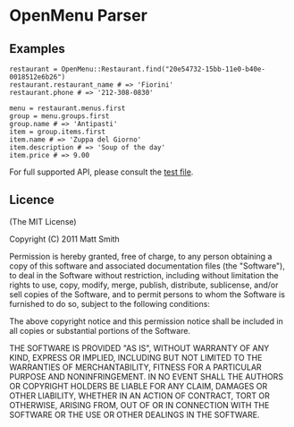 # OpenMenu Parser

## Examples

    restaurant = OpenMenu::Restaurant.find("20e54732-15bb-11e0-b40e-0018512e6b26")
    restaurant.restaurant_name # => 'Fiorini'
    restaurant.phone # => '212-308-0830'

    menu = restaurant.menus.first
    group = menu.groups.first
    group.name # => 'Antipasti'
    item = group.items.first
    item.name # => 'Zuppa del Giorno'
    item.description # => 'Soup of the day'
    item.price # => 9.00

For full supported API, please consult the [test file](https://github.com/strika/openmenu/blob/master/test/openmenu_test.rb).

## Licence

(The MIT License)

Copyright (C) 2011 Matt Smith

Permission is hereby granted, free of charge, to any person obtaining a copy of
this software and associated documentation files (the "Software"), to deal in
the Software without restriction, including without limitation the rights to
use, copy, modify, merge, publish, distribute, sublicense, and/or sell copies of
the Software, and to permit persons to whom the Software is furnished to do so,
subject to the following conditions:

The above copyright notice and this permission notice shall be included in all
copies or substantial portions of the Software.

THE SOFTWARE IS PROVIDED "AS IS", WITHOUT WARRANTY OF ANY KIND, EXPRESS OR
IMPLIED, INCLUDING BUT NOT LIMITED TO THE WARRANTIES OF MERCHANTABILITY, FITNESS
FOR A PARTICULAR PURPOSE AND NONINFRINGEMENT. IN NO EVENT SHALL THE AUTHORS OR
COPYRIGHT HOLDERS BE LIABLE FOR ANY CLAIM, DAMAGES OR OTHER LIABILITY, WHETHER
IN AN ACTION OF CONTRACT, TORT OR OTHERWISE, ARISING FROM, OUT OF OR IN
CONNECTION WITH THE SOFTWARE OR THE USE OR OTHER DEALINGS IN THE SOFTWARE.
